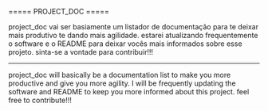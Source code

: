 ===== PROJECT_DOC =====

project_doc vai ser basiamente um listador de documentação para te deixar mais produtivo te dando mais agilidade.
estarei atualizando frequentemente o software e o README para deixar vocês mais informados sobre esse projeto.
sinta-se a vontade para contribuir!!!

------------------------------------------------------------------------------------------------------------------

project_doc will basically be a documentation list to make you more productive and give you more agility.
I will be frequently updating the software and README to keep you more informed about this project.
feel free to contribute!!!
